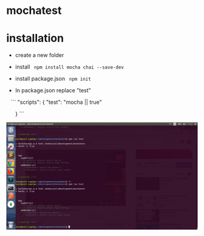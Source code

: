 # mochatest
# installation
- create a new folder
- install ``` npm install mocha chai --save-dev```
- install package.json ``` npm init```

- In package.json replace "test"

    ``` "scripts": {
      "test": "mocha || true"
      
       } ```
    
      
  

![screenshot](./image/test.png)

